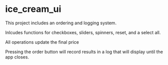 # ice_cream_ui

This project includes an ordering and logging system.

Inlcudes functions for checkboxes, sliders, spinners, reset, and a select all.

All operations update the final price

Pressing the order button will record results in a log that will display until the app closes.
